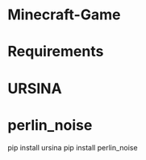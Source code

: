 # Minecraft-Game
# Requirements
# URSINA
# perlin_noise
pip install ursina
pip install perlin_noise
